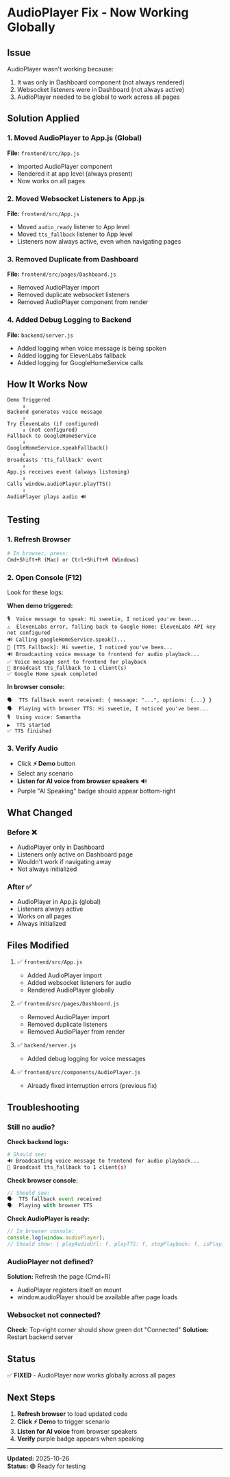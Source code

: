# AudioPlayer Fix - Now Working Globally

## Issue
AudioPlayer wasn't working because:
1. It was only in Dashboard component (not always rendered)
2. Websocket listeners were in Dashboard (not always active)
3. AudioPlayer needed to be global to work across all pages

## Solution Applied

### 1. Moved AudioPlayer to App.js (Global)
**File:** `frontend/src/App.js`
- Imported AudioPlayer component
- Rendered it at app level (always present)
- Now works on all pages

### 2. Moved Websocket Listeners to App.js
**File:** `frontend/src/App.js`
- Moved `audio_ready` listener to App level
- Moved `tts_fallback` listener to App level
- Listeners now always active, even when navigating pages

### 3. Removed Duplicate from Dashboard
**File:** `frontend/src/pages/Dashboard.js`
- Removed AudioPlayer import
- Removed duplicate websocket listeners
- Removed AudioPlayer component from render

### 4. Added Debug Logging to Backend
**File:** `backend/server.js`
- Added logging when voice message is being spoken
- Added logging for ElevenLabs fallback
- Added logging for GoogleHomeService calls

## How It Works Now

```
Demo Triggered
     ↓
Backend generates voice message
     ↓
Try ElevenLabs (if configured)
     ↓ (not configured)
Fallback to GoogleHomeService
     ↓
GoogleHomeService.speakFallback()
     ↓
Broadcasts 'tts_fallback' event
     ↓
App.js receives event (always listening)
     ↓
Calls window.audioPlayer.playTTS()
     ↓
AudioPlayer plays audio 🔊
```

## Testing

### 1. Refresh Browser
```bash
# In browser, press:
Cmd+Shift+R (Mac) or Ctrl+Shift+R (Windows)
```

### 2. Open Console (F12)
Look for these logs:

**When demo triggered:**
```
🎙️  Voice message to speak: Hi sweetie, I noticed you've been...
⚠️  ElevenLabs error, falling back to Google Home: ElevenLabs API key not configured
🔊 Calling googleHomeService.speak()...
💬 [TTS Fallback]: Hi sweetie, I noticed you've been...
🔊 Broadcasting voice message to frontend for audio playback...
✅ Voice message sent to frontend for playback
📡 Broadcast tts_fallback to 1 client(s)
✅ Google Home speak completed
```

**In browser console:**
```
🗣️  TTS fallback event received: { message: "...", options: {...} }
🗣️  Playing with browser TTS: Hi sweetie, I noticed you've been...
🎙️  Using voice: Samantha
▶️  TTS started
✅ TTS finished
```

### 3. Verify Audio
- Click **⚡ Demo** button
- Select any scenario
- **Listen for AI voice from browser speakers** 🔊
- Purple "AI Speaking" badge should appear bottom-right

## What Changed

### Before ❌
- AudioPlayer only in Dashboard
- Listeners only active on Dashboard page
- Wouldn't work if navigating away
- Not always initialized

### After ✅
- AudioPlayer in App.js (global)
- Listeners always active
- Works on all pages
- Always initialized

## Files Modified

1. ✅ `frontend/src/App.js`
   - Added AudioPlayer import
   - Added websocket listeners for audio
   - Rendered AudioPlayer globally

2. ✅ `frontend/src/pages/Dashboard.js`
   - Removed AudioPlayer import
   - Removed duplicate listeners
   - Removed AudioPlayer from render

3. ✅ `backend/server.js`
   - Added debug logging for voice messages

4. ✅ `frontend/src/components/AudioPlayer.js`
   - Already fixed interruption errors (previous fix)

## Troubleshooting

### Still no audio?

**Check backend logs:**
```bash
# Should see:
🔊 Broadcasting voice message to frontend for audio playback...
📡 Broadcast tts_fallback to 1 client(s)
```

**Check browser console:**
```javascript
// Should see:
🗣️  TTS fallback event received
🗣️  Playing with browser TTS
```

**Check AudioPlayer is ready:**
```javascript
// In browser console:
console.log(window.audioPlayer);
// Should show: { playAudioUrl: f, playTTS: f, stopPlayback: f, isPlaying: false }
```

### AudioPlayer not defined?

**Solution:** Refresh the page (Cmd+R)
- AudioPlayer registers itself on mount
- window.audioPlayer should be available after page loads

### Websocket not connected?

**Check:** Top-right corner should show green dot "Connected"
**Solution:** Restart backend server

## Status

✅ **FIXED** - AudioPlayer now works globally across all pages

## Next Steps

1. **Refresh browser** to load updated code
2. **Click ⚡ Demo** to trigger scenario
3. **Listen for AI voice** from browser speakers
4. **Verify** purple badge appears when speaking

---

**Updated:** 2025-10-26  
**Status:** 🟢 Ready for testing

